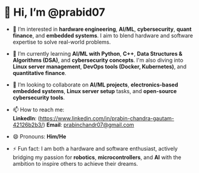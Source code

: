 # 👋 Hi, I’m @prabid07

- 👀 I’m interested in **hardware engineering**, **AI/ML**, **cybersecurity**, **quant finance**, and **embedded systems**. I aim to blend hardware and software expertise to solve real-world problems.

- 🌱 I’m currently learning **AI/ML with Python**, **C++**, **Data Structures & Algorithms (DSA)**, and **cybersecurity concepts**. I'm also diving into **Linux server management**, **DevOps tools (Docker, Kubernetes)**, and **quantitative finance**.

- 💞️ I’m looking to collaborate on **AI/ML projects**, **electronics-based embedded systems**, **Linux server setup** tasks, and **open-source cybersecurity tools**. 

- 📫 How to reach me:  
  **LinkedIn**: (https://www.linkedin.com/in/prabin-chandra-gautam-42126b2b3/) 
  **Email**: prabinchandr07@gmail.com 

- 😄 Pronouns: **Him/He**  

- ⚡ Fun fact: I am both a hardware and software enthusiast, actively bridging my passion for **robotics**, **microcontrollers**, and **AI** with the ambition to  inspire others to achieve their dreams. 

